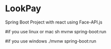 # LookPay
Spring Boot Project with react using Face-API.js

#if you use linux or mac
sh mvnw spring-boot:run

#if you use windows
./mvnw spring-boot:run